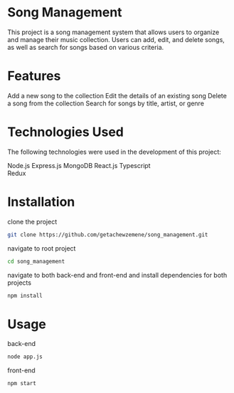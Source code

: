 # Song Management
This project is a song management system that allows users to organize and manage their music collection. Users can add, edit, and delete songs, as well as search for songs based on various criteria.

# Features
Add a new song to the collection
Edit the details of an existing song
Delete a song from the collection
Search for songs by title, artist, or genre

# Technologies Used
The following technologies were used in the development of this project:

Node.js
Express.js
MongoDB
React.js
Typescript  
Redux

# Installation
 clone the project

   ```bash
   git clone https://github.com/getachewzemene/song_management.git
   ```
 navigate to root project

  ```bash 
  cd song_management

  ```
 navigate to both back-end and front-end and install dependencies for both projects
 ```bash 
 npm install 
 ```
# Usage
back-end
  ```bash
  node app.js
  ```
front-end
  ```bash
  npm start
  ```